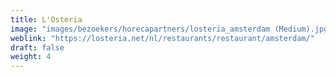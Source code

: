 ```yaml
---
title: L'Osteria
image: "images/bezoekers/horecapartners/losteria_amsterdam (Medium).jpg"
weblink: "https://losteria.net/nl/restaurants/restaurant/amsterdam/"
draft: false
weight: 4
---
```



